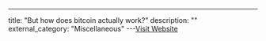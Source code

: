 ---
title: "But how does bitcoin actually work?"
description: ""
external_category: "Miscellaneous"
---[Visit Website](https://youtu.be/bBC-nXj3Ng4)

